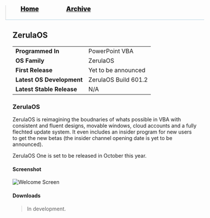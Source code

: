 <blockquote style="background: #0000;border-bottom: 1px solid #B2D2E1;height: 30px;margin: 0 -20px 20px;padding: 0px 20px 9px 40px;">
  <p style=""><a href="https://hexa-one.github.io/pptos-wiki/" style="font-size: 17px;font-weight: 900;font-style: normal;text-shadow: rgba(255,255,255,0.9) 0 1px 0;">Home</a>&nbsp;&nbsp;&nbsp;&nbsp;&nbsp;&nbsp;&nbsp;&nbsp;&nbsp;&nbsp;&nbsp;&nbsp;&nbsp;&nbsp;&nbsp;&nbsp;&nbsp;&nbsp;
    <a href="https://hexa-one.github.io/pptos-wiki/archive/" style="font-size: 17px;font-weight: 900;font-style: normal;text-shadow: rgba(255,255,255,0.9) 0 1px 0;">Archive</a>
  </p>
</blockquote>


## ZerulaOS


|                           |                               |
| ------------------------- | ----------------------------- |
| **Programmed In**         | PowerPoint VBA                |
| **OS Family**             | ZerulaOS                      |
| **First Release**         | Yet to be announced           |
| **Latest OS Development** | ZerulaOS Build 601.2          |
| **Latest Stable Release** | N/A                           |

### ZerulaOS

ZerulaOS is reimagining the boudnaries of whats possible in VBA with consistent and fluent designs, movable windows, cloud accounts and a fully flechted update system. It even includes an insider program for new users to get the new betas (the insider channel opening date is yet to be announced).

ZerulaOS One is set to be released in October this year.

#### Screenshot
![Welcome Screen](https://user-images.githubusercontent.com/79271647/174289944-e956b0b5-e025-441c-9e8d-c291fcc4315e.png)

#### Downloads

> In development.
      
<body style="background-image: url(https://raw.githubusercontent.com/hexa-one/pptos-wiki/gh-pages/assets/background/background.png);background-repeat: no-repeat;background-attachment: fixed;background-size: cover;">
